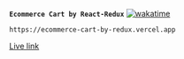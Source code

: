 **`Ecommerce Cart by React-Redux`**
[![wakatime](https://wakatime.com/badge/user/fa185e46-0344-4585-b3ad-55f0e4fd8daf/project/25c66f31-9b73-4685-9c68-f860c75b6ff3.svg)](https://wakatime.com/badge/user/fa185e46-0344-4585-b3ad-55f0e4fd8daf/project/25c66f31-9b73-4685-9c68-f860c75b6ff3)

`https://ecommerce-cart-by-redux.vercel.app
`

[Live link](https:ecommerce-cart-by-redux.vercel.app)